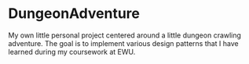 # DungeonAdventure
My own little personal project centered around a little dungeon crawling adventure. The goal is to implement various design patterns that I have learned during my coursework at EWU.
